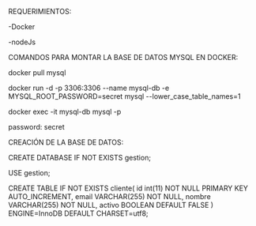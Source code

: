 REQUERIMIENTOS:

-Docker

-nodeJs

COMANDOS PARA MONTAR LA BASE DE DATOS MYSQL EN DOCKER:

docker pull mysql

docker run -d -p 3306:3306 --name mysql-db -e MYSQL_ROOT_PASSWORD=secret mysql --lower_case_table_names=1

docker exec -it mysql-db mysql -p

password: secret

CREACIÓN DE LA BASE DE DATOS:

CREATE DATABASE IF NOT EXISTS gestion;

USE gestion;

CREATE TABLE IF NOT EXISTS cliente(
    id int(11) NOT NULL PRIMARY KEY AUTO_INCREMENT,
    email VARCHAR(255) NOT NULL,
    nombre VARCHAR(255) NOT NULL,
    activo BOOLEAN DEFAULT FALSE
) ENGINE=InnoDB DEFAULT CHARSET=utf8;